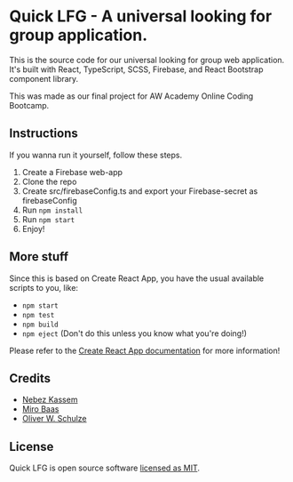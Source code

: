 # Quick LFG - A universal looking for group application.

This is the source code for our universal looking for group web application. It's built with React, TypeScript, SCSS, Firebase, and React Bootstrap component library.

This was made as our final project for AW Academy Online Coding Bootcamp.

## Instructions

If you wanna run it yourself, follow these steps.

1. Create a Firebase web-app
2. Clone the repo
3. Create src/firebaseConfig.ts and export your Firebase-secret as firebaseConfig
4. Run `npm install`
5. Run `npm start`
6. Enjoy!

## More stuff

Since this is based on Create React App, you have the usual available scripts to you, like:

- `npm start`
- `npm test`
- `npm build`
- `npm eject` (Don't do this unless you know what you're doing!)

Please refer to the [Create React App documentation](https://facebook.github.io/create-react-app/docs/getting-started) for more information!

## Credits

- [Nebez Kassem](https://nabaxo.io)
- [Miro Baas](https://github.com/MiroBaas)
- [Oliver W. Schulze](https://github.com/OddlyW)

## License

Quick LFG is open source software [licensed as MIT](https://github.com/facebook/create-react-app/blob/master/LICENSE).
